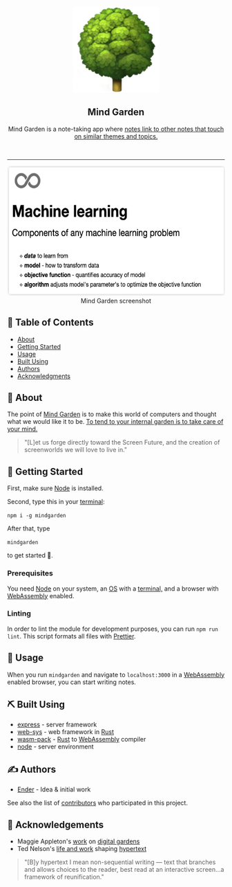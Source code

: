 <p align="center">
  <a href="" rel="noopener">
 <img width=200px height=200px src="https://raw.githubusercontent.com/digitalgardening/mindgarden/main/assets/tree.png" alt="Mind Garden Logo"></a>
</p>
<h2 align="center">Mind Garden</h2>
<p align="center"> Mind Garden is a note-taking app where <a href="https://maggieappleton.com/garden-history">notes link to other notes that touch on similar themes and topics.</a></p>
    <br>
</p>
<hr/>


<p align="center">
    <img src="https://raw.githubusercontent.com/digitalgardening/mindgarden/main/assets/demo.png"
         alt="Mind Garden screenshot" height="300"> <br><span> Mind Garden screenshot </span>
</p>


## 📝 Table of Contents

- [About](#about)
- [Getting Started](#getting_started)
- [Usage](#usage)
- [Built Using](#built_using)
- [Authors](#authors)
- [Acknowledgments](#acknowledgement)

## 🧐 About <a name = "about"></a>

The point of [Mind Garden](https://www.npmjs.com/package/mindgarden) is to make this world of computers and thought what we would like it to be. [To tend to your internal garden is to take care of your mind.](https://nesslabs.com/mind-garden)

> "[L]et us forge directly toward the Screen Future, and the creation of screenworlds we will love to live in."

## 🏁 Getting Started <a name = "getting_started"></a>

First, make sure [Node](https://nodejs.org/en/download/) is installed.

Second, type this in your [terminal](https://launchschool.com/books/command_line):

`npm i -g mindgarden`

After that, type

`mindgarden`

to get started 🌳.

### Prerequisites

You need [Node](https://nodejs.org/en/download/) on your system, an [OS](http://markburgess.org/os/os.pdf) with a [terminal,](https://launchschool.com/books/command_line) and a browser with [WebAssembly](https://webassembly.org/) enabled.

### Linting

In order to lint the module for development purposes, you can run `npm run lint`. This script formats all files with [Prettier](https://prettier.io/).

## 🎈 Usage <a name="usage"></a>

When you run `mindgarden` and navigate to `localhost:3000` in a [WebAssembly](https://webassembly.org/) enabled browser, you can start writing notes.

## ⛏️ Built Using <a name = "built_using"></a>

- [express](https://expressjs.com/) - server framework
- [web-sys](https://rustwasm.github.io/wasm-bindgen/api/web_sys/) - web framework in [Rust](https://doc.rust-lang.org/stable/rust-by-example/)
- [wasm-pack](https://developer.mozilla.org/en-US/docs/WebAssembly/Rust_to_wasm) - [Rust](https://doc.rust-lang.org/stable/rust-by-example/) to [WebAssembly](https://webassembly.org/) compiler
- [node](https://nodejs.org/en/) - server environment

## ✍️ Authors <a name = "authors"></a>

- [Ender](https://github.com/genderev) - Idea & initial work

See also the list of [contributors](https://github.com/digitalgardening/mindgarden/contributors) who participated in this project.

## 🎉 Acknowledgements <a name = "acknowledgement"></a>

- Maggie Appleton's [work](https://maggieappleton.com/garden-history) on [digital gardens](https://maggieappleton.com/evergreens)
- Ted Nelson's [life and work](https://maggieappleton.com/xanadu-patterns) shaping [hypertext](https://monoskop.org/File:Nelson_Ted_Literary_Machines_c1987_chs_0-1.pdf)

> "[B]y hypertext I mean non-sequential writing — text that branches and allows choices to the reader, best read at an interactive screen...a framework of reunification."
